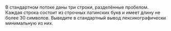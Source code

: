 В стандартном потоке даны три строки, разделённые пробелом. Каждая строка
состоит из строчных латинских букв и имеет длину не более 30 символов. 
Выведите в стандартный вывод лексикографически минимальную из них.
